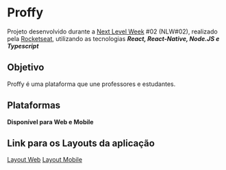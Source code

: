 # Proffy
Projeto desenvolvido durante a [Next Level Week](https://nextlevelweek.com) #02 (NLW#02), realizado pela [Rocketseat](https://github.com/Rocketseat), utilizando as tecnologias **_React, React-Native, Node.JS e Typescript_**

## Objetivo
Proffy é uma plataforma que une professores e estudantes.

## Plataformas
**Disponível para Web e Mobile**

## Link para os Layouts da aplicação
[Layout Web](https://www.figma.com/file/qW7k8sbUiYNG8SM68rRrRs/Proffy-Web-2.0)
[Layout Mobile](https://www.figma.com/file/VYHlFKg4zLQ3MpnZqws8z9/Proffy-Mobile-2.0?node-id=188%3A581)
